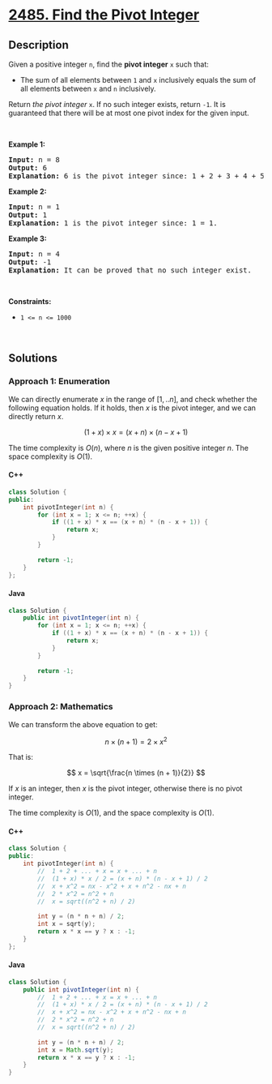 # [2485. Find the Pivot Integer](https://leetcode.com/problems/find-the-pivot-integer)

## Description

<p>Given a positive integer <code>n</code>, find the <strong>pivot integer</strong> <code>x</code> such that:</p>

<ul>
    <li>The sum of all elements between <code>1</code> and <code>x</code> inclusively equals the sum of all elements between <code>x</code> and <code>n</code> inclusively.</li>
</ul>

<p>Return <em>the pivot integer </em><code>x</code>. If no such integer exists, return <code>-1</code>. It is guaranteed that there will be at most one pivot index for the given input.</p>

<p>&nbsp;</p>
<p><strong class="example">Example 1:</strong></p>

<pre>
<strong>Input:</strong> n = 8
<strong>Output:</strong> 6
<strong>Explanation:</strong> 6 is the pivot integer since: 1 + 2 + 3 + 4 + 5 + 6 = 6 + 7 + 8 = 21.
</pre>

<p><strong class="example">Example 2:</strong></p>

<pre>
<strong>Input:</strong> n = 1
<strong>Output:</strong> 1
<strong>Explanation:</strong> 1 is the pivot integer since: 1 = 1.
</pre>

<p><strong class="example">Example 3:</strong></p>

<pre>
<strong>Input:</strong> n = 4
<strong>Output:</strong> -1
<strong>Explanation:</strong> It can be proved that no such integer exist.
</pre>

<p>&nbsp;</p>
<p><strong>Constraints:</strong></p>

<ul>
    <li><code>1 &lt;= n &lt;= 1000</code></li>
</ul>
<p>&nbsp;</p>

## Solutions

### **Approach 1: Enumeration**

We can directly enumerate $x$ in the range of $[1,..n]$, and check whether the following equation holds. If it holds, then $x$ is the pivot integer, and we can directly return $x$.

$$
(1 + x) \times x = (x + n) \times (n - x + 1)
$$

The time complexity is $O(n)$, where $n$ is the given positive integer $n$. The space complexity is $O(1)$.

<!-- tabs:start -->

#### C++

```cpp
class Solution {
public:
    int pivotInteger(int n) {
        for (int x = 1; x <= n; ++x) {
            if ((1 + x) * x == (x + n) * (n - x + 1)) {
                return x;
            }
        }
        
        return -1;
    }
};
```

#### Java

```java
class Solution {
    public int pivotInteger(int n) {
        for (int x = 1; x <= n; ++x) {
            if ((1 + x) * x == (x + n) * (n - x + 1)) {
                return x;
            }
        }
        
        return -1;
    }
}
```

<!-- tabs:end -->

### **Approach 2: Mathematics**

We can transform the above equation to get:

$$
n \times (n + 1) = 2 \times x^2
$$

That is:

$$
x = \sqrt{\frac{n \times (n + 1)}{2}}
$$

If $x$ is an integer, then $x$ is the pivot integer, otherwise there is no pivot integer.

The time complexity is $O(1)$, and the space complexity is $O(1)$.

<!-- tabs:start -->

#### C++

```cpp
class Solution {
public:
    int pivotInteger(int n) {
        //  1 + 2 + ... + x = x + ... + n
        //  (1 + x) * x / 2 = (x + n) * (n - x + 1) / 2
        //  x + x^2 = nx - x^2 + x + n^2 - nx + n
        //  2 * x^2 = n^2 + n
        //  x = sqrt((n^2 + n) / 2)
        
        int y = (n * n + n) / 2;
        int x = sqrt(y);
        return x * x == y ? x : -1;
    }
};
```

#### Java

```java
class Solution {
    public int pivotInteger(int n) {
        //  1 + 2 + ... + x = x + ... + n
        //  (1 + x) * x / 2 = (x + n) * (n - x + 1) / 2
        //  x + x^2 = nx - x^2 + x + n^2 - nx + n
        //  2 * x^2 = n^2 + n
        //  x = sqrt((n^2 + n) / 2)
        
        int y = (n * n + n) / 2;
        int x = Math.sqrt(y);
        return x * x == y ? x : -1;
    }
}
```

<!-- tabs:end -->